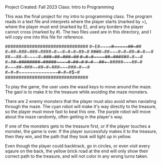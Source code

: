 Project Created: Fall 2023 
Class: Intro to Programming

This was the final project for my intro to programming class. The program reads in a text file and interprets where the player starts (marked by +), where the player must end (marked by E), and any borders the player cannot cross (marked by #). The two files used are in this directory, and I will copy one into this file for reference. 

###############################
#~E#~~~~~~~~~~#~~~~~##~#~~~~~~#
#~##~###~###~####~#~~#~#~#~##~#
#~~##~~#~##~~~#~#~##~~~#~~~#~~#
##~~##~#~~~~#~~~~~###~##~###~##
#~#~#~~~~#~~#~###~~#~~#~~#~#~~#
#~#~~#~########~#####~~~~#~##~#
#~#~~~~~~~~##+~~~~~#####~~~##~#
#~~~##~###~~##~#~###~~~###~#~~#
#~#~#~~~~~~~~~~~~~~~~#~~~#~#$~#
###############################

To play the game, the user uses the wasd keys to move around the maze. The gaol is to make it to the treasure while avoiding the maze monsters. 

There are 2 enemy monsters that the player must also avoid when naviating through the maze. The cyan robot will make it's way directly to the treasure, so the player must move fast to beat this one. The purple robot will move about the maze randomly, often getting in the player's way. 

If one of the monsters gets to the treasure first, or if the player touches a monster, the game is over. If the player successfuly makes it to the treasure, then they win, and the path that they took will light up in yellow. 

Even though the player could backtrack, go in circles, or even visit every sqaure on the back, the yellow brick road at the end will only show their correct path to the treasure, and will not color in any wrong turns taken. 

